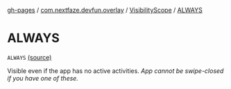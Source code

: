 [gh-pages](../../index.md) / [com.nextfaze.devfun.overlay](../index.md) / [VisibilityScope](index.md) / [ALWAYS](./-a-l-w-a-y-s.md)

# ALWAYS

`ALWAYS` [(source)](https://github.com/NextFaze/dev-fun/tree/master/devfun/src/main/java/com/nextfaze/devfun/overlay/OverlayWindow.kt#L52)

Visible even if the app has no active activities. *App cannot be swipe-closed if you have one of these.*

